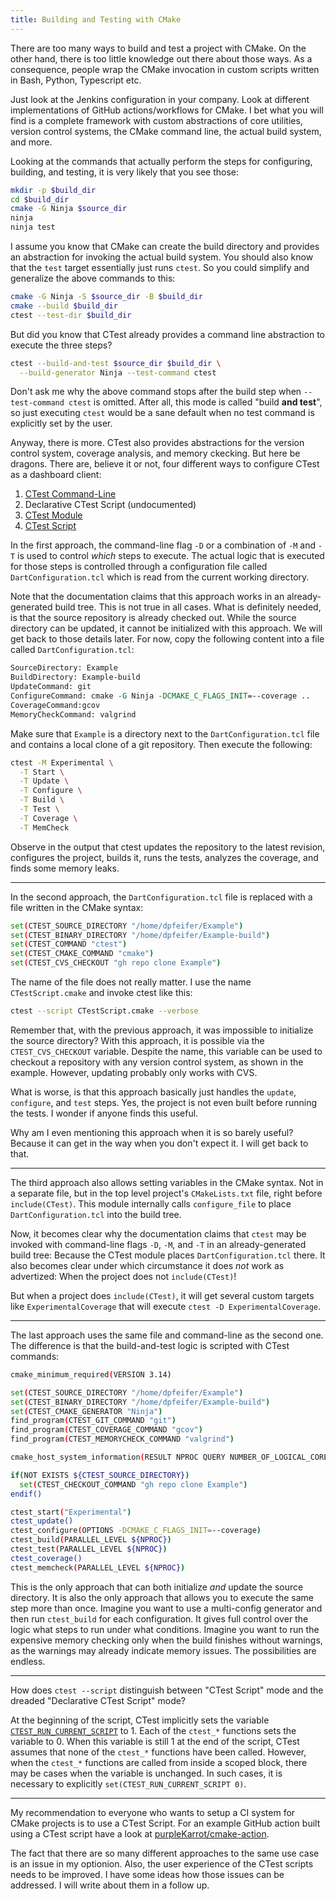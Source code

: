 ```yaml
---
title: Building and Testing with CMake
---
```


There are too many ways to build and test a project with CMake.  On the other
hand, there is too little knowledge out there about those ways.  As a
consequence, people wrap the CMake invocation in custom scripts written in
Bash, Python, Typescript etc.

Just look at the Jenkins configuration in your company.  Look at different
implementations of GitHub actions/workflows for CMake.  I bet what you will find
is a complete framework with custom abstractions of core utilities, version
control systems, the CMake command line, the actual build system, and more.

Looking at the commands that actually perform the steps for configuring,
building, and testing, it is very likely that you see those:

```bash
mkdir -p $build_dir
cd $build_dir
cmake -G Ninja $source_dir
ninja
ninja test
```

I assume you know that CMake can create the build directory and provides an
abstraction for invoking the actual build system.  You should also know that the
`test` target essentially just runs `ctest`.  So you could simplify and
generalize the above commands to this:

```bash
cmake -G Ninja -S $source_dir -B $build_dir
cmake --build $build_dir
ctest --test-dir $build_dir
```

But did you know that CTest already provides a command line abstraction to
execute the three steps?

```bash
ctest --build-and-test $source_dir $build_dir \
  --build-generator Ninja --test-command ctest
```

Don't ask me why the above command stops after the build step when
`--test-command ctest` is omitted. After all, this mode is called
"build **and test**", so just executing `ctest` would be a sane default when no
test command is explicitly set by the user.

Anyway, there is more. CTest also provides abstractions for the version control
system, coverage analysis, and memory ckecking. But here be dragons.
There are, believe it or not, four different ways to configure CTest as a
dashboard client:

1. [CTest Command-Line](https://cmake.org/cmake/help/v3.30/manual/ctest.1.html#dashboard-client-via-ctest-command-line)
2. Declarative CTest Script (undocumented)
3. [CTest Module](https://cmake.org/cmake/help/v3.30/module/CTest.html)
4. [CTest Script](https://cmake.org/cmake/help/v3.30/manual/ctest.1.html#dashboard-client-via-ctest-script)

In the first approach, the command-line flag `-D` or a combination of
`-M` and `-T` is used to control *which* steps to execute.
The actual logic that is executed for those steps is controlled through a
configuration file called `DartConfiguration.tcl` which is read from the current
working directory.

Note that the documentation claims that this approach works in an
already-generated build tree.  This is not true in all cases.
What is definitely needed, is that the source repository is already checked out.
While the source directory can be updated, it cannot be initialized with this
approach.  We will get back to those details later.
For now, copy the following content into a file called `DartConfiguration.tcl`:

```tcl
SourceDirectory: Example
BuildDirectory: Example-build
UpdateCommand: git
ConfigureCommand: cmake -G Ninja -DCMAKE_C_FLAGS_INIT=--coverage ..
CoverageCommand:gcov
MemoryCheckCommand: valgrind
```

Make sure that `Example` is a directory next to the `DartConfiguration.tcl`
file and contains a local clone of a git repository. Then execute the following:

```bash
ctest -M Experimental \
  -T Start \
  -T Update \
  -T Configure \
  -T Build \
  -T Test \
  -T Coverage \
  -T MemCheck
```

Observe in the output that ctest updates the repository to the latest revision,
configures the project, builds it, runs the tests, analyzes the coverage, and
finds some memory leaks.

--------------------------------------------------------------------------------

In the second approach, the `DartConfiguration.tcl` file is replaced with a file
written in the CMake syntax:

```bash
set(CTEST_SOURCE_DIRECTORY "/home/dpfeifer/Example")
set(CTEST_BINARY_DIRECTORY "/home/dpfeifer/Example-build")
set(CTEST_COMMAND "ctest")
set(CTEST_CMAKE_COMMAND "cmake")
set(CTEST_CVS_CHECKOUT "gh repo clone Example")
```

The name of the file does not really matter.  I use the name `CTestScript.cmake`
and invoke ctest like this:

```bash
ctest --script CTestScript.cmake --verbose
```

Remember that, with the previous approach, it was impossible to initialize the
source directory?  With this approach, it is possible via the
`CTEST_CVS_CHECKOUT` variable.  Despite the name, this variable can be used to
checkout a repository with any version control system, as shown in the example.
However, updating probably only works with CVS.

What is worse, is that this approach basically just handles the `update`,
`configure`, and `test` steps.  Yes, the project is not even built before
running the tests.  I wonder if anyone finds this useful.

Why am I even mentioning this approach when it is so barely useful?  Because it
can get in the way when you don't expect it.  I will get back to that.

--------------------------------------------------------------------------------

The third approach also allows setting variables in the CMake syntax.  Not in
a separate file, but in the top level project's `CMakeLists.txt` file, right
before `include(CTest)`.  This module internally calls `configure_file` to place
`DartConfiguration.tcl` into the build tree.

Now, it becomes clear why the documentation claims that `ctest` may be invoked
with command-line flags `-D`, `-M`, and `-T` in an already-generated build tree:
Because the CTest module places `DartConfiguration.tcl` there.
It also becomes clear under which circumstance it does *not* work as advertized:
When the project does not `include(CTest)`!

But when a project does `include(CTest)`, it will get several custom targets
like `ExperimentalCoverage` that will execute `ctest -D ExperimentalCoverage`.

--------------------------------------------------------------------------------

The last approach uses the same file and command-line as the second one.
The difference is that the build-and-test logic is scripted with CTest commands:

```bash
cmake_minimum_required(VERSION 3.14)

set(CTEST_SOURCE_DIRECTORY "/home/dpfeifer/Example")
set(CTEST_BINARY_DIRECTORY "/home/dpfeifer/Example-build")
set(CTEST_CMAKE_GENERATOR "Ninja")
find_program(CTEST_GIT_COMMAND "git")
find_program(CTEST_COVERAGE_COMMAND "gcov")
find_program(CTEST_MEMORYCHECK_COMMAND "valgrind")

cmake_host_system_information(RESULT NPROC QUERY NUMBER_OF_LOGICAL_CORES)

if(NOT EXISTS ${CTEST_SOURCE_DIRECTORY})
  set(CTEST_CHECKOUT_COMMAND "gh repo clone Example")
endif()

ctest_start("Experimental")
ctest_update()
ctest_configure(OPTIONS -DCMAKE_C_FLAGS_INIT=--coverage)
ctest_build(PARALLEL_LEVEL ${NPROC})
ctest_test(PARALLEL_LEVEL ${NPROC})
ctest_coverage()
ctest_memcheck(PARALLEL_LEVEL ${NPROC})
```

This is the only approach that can both initialize *and* update the source
directory.  It is also the only approach that allows you to execute the same
step more than once.  Imagine you want to use a multi-config generator and then
run `ctest_build` for each configuration.
It gives full control over the logic what steps to run under what conditions.
Imagine you want to run the expensive memory checking only when the build
finishes without warnings, as the warnings may already indicate memory issues.
The possibilities are endless.

--------------------------------------------------------------------------------

How does `ctest --script` distinguish between "CTest Script" mode and the
dreaded "Declarative CTest Script" mode?

At the beginning of the script, CTest implicitly sets the variable
[`CTEST_RUN_CURRENT_SCRIPT`](https://cmake.org/cmake/help/v3.30/variable/CTEST_RUN_CURRENT_SCRIPT.html) to 1.
Each of the `ctest_*` functions sets the variable to 0.  When this variable is
still 1 at the end of the script, CTest assumes that none of the `ctest_*`
functions have been called.  However, when the `ctest_*` functions are called
from inside a scoped block, there may be cases when the variable is unchanged.
In such cases, it is necessary to explicitly `set(CTEST_RUN_CURRENT_SCRIPT 0)`.

--------------------------------------------------------------------------------

My recommendation to everyone who wants to setup a CI system for CMake projects
is to use a CTest Script.  For an example GitHub action built using a CTest
script have a look at
[purpleKarrot/cmake-action](https://github.com/purpleKarrot/cmake-action).

The fact that there are so many different approaches to the same use case is an
issue in my optionion.  Also, the user experience of the CTest scripts needs to
be improved.  I have some ideas how those issues can be addressed.  I will write
about them in a follow up.
